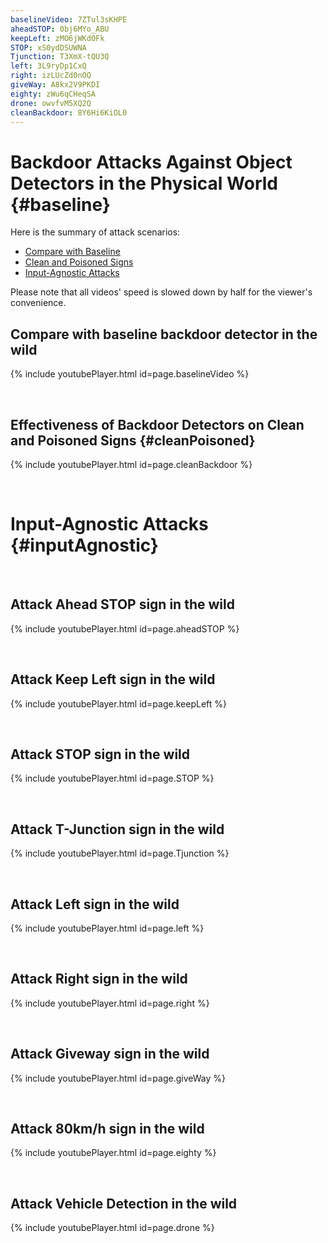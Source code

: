 ```yaml
---
baselineVideo: 7ZTul3sKHPE
aheadSTOP: 0bj6MYo_ABU
keepLeft: zMO6jWKdOFk
STOP: xS0ydDSUWNA 
Tjunction: T3XmX-tQU3Q
left: 3L9ryDp1CxQ
right: izLUcZd0nOQ
giveWay: A8kx2V9PKDI
eighty: zWu6qCHeqSA
drone: owvfvM5XQ2Q
cleanBackdoor: 8Y6Hi6KiOL0
---
```



# Backdoor Attacks Against Object Detectors in the Physical World {#baseline}


Here is the summary of attack scenarios:
- [Compare with Baseline](#baseline)
- [Clean and Poisoned Signs](#cleanPoisoned)
- [Input-Agnostic Attacks](#inputAgnostic)

Please note that all videos' speed is slowed down by half for the viewer's convenience. 

## Compare with baseline backdoor detector in the wild

<a name="baselineVideoSec"></a>

{% include youtubePlayer.html id=page.baselineVideo %}

&nbsp;&nbsp;

## Effectiveness of Backdoor Detectors on Clean and Poisoned Signs {#cleanPoisoned}

<a name="cleanBackdoorSec"></a>

{% include youtubePlayer.html id=page.cleanBackdoor %}

&nbsp;&nbsp;


# Input-Agnostic Attacks {#inputAgnostic}
&nbsp;
## Attack Ahead STOP sign in the wild

<a name="aheadSTOPSec"></a>

{% include youtubePlayer.html id=page.aheadSTOP %}

&nbsp;&nbsp;

## Attack Keep Left sign in the wild

<a name="aheadSTOPSec"></a>

{% include youtubePlayer.html id=page.keepLeft %}

&nbsp;&nbsp;

## Attack STOP sign in the wild

<a name="STOPSec"></a>

{% include youtubePlayer.html id=page.STOP %}

&nbsp;&nbsp;

## Attack T-Junction sign in the wild

<a name="TjunctionSec"></a>

{% include youtubePlayer.html id=page.Tjunction %}

&nbsp;&nbsp;

## Attack Left sign in the wild

<a name="leftSec"></a>

{% include youtubePlayer.html id=page.left %}

&nbsp;&nbsp;

## Attack Right sign in the wild

<a name="rightSec"></a>

{% include youtubePlayer.html id=page.right %}

&nbsp;&nbsp;

## Attack Giveway sign in the wild

<a name="giveWaySec"></a>

{% include youtubePlayer.html id=page.giveWay %}

&nbsp;&nbsp;

## Attack 80km/h sign in the wild

<a name="eightySec"></a>

{% include youtubePlayer.html id=page.eighty %}

&nbsp;&nbsp;

## Attack Vehicle Detection in the wild

<a name="droneSec"></a>

{% include youtubePlayer.html id=page.drone %}
